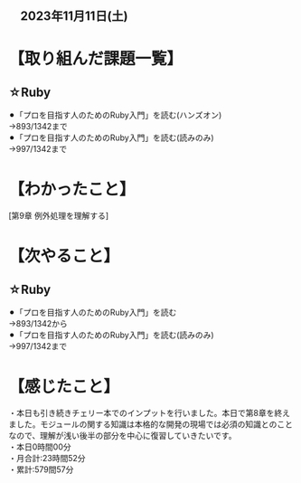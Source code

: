 ## 　2023年11月11日(土)
# 【取り組んだ課題一覧】
## ☆Ruby
⚫︎「プロを目指す人のためのRuby入門」を読む(ハンズオン)<br>
→893/1342まで<br>
⚫︎「プロを目指す人のためのRuby入門」を読む(読みのみ)<br>
→997/1342まで<br>
# 【わかったこと】
[第9章 例外処理を理解する]

# 【次やること】
## ☆Ruby
⚫︎「プロを目指す人のためのRuby入門」を読む<br>
→893/1342から<br>
⚫︎「プロを目指す人のためのRuby入門」を読む(読みのみ)<br>
→997/1342まで<br>
# 【感じたこと】
・本日も引き続きチェリー本でのインプットを行いました。本日で第8章を終えました。モジュールの関する知識は本格的な開発の現場では必須の知識とのことなので、理解が浅い後半の部分を中心に復習していきたいです。<br>
・本日0時間00分<br>
・月合計:23時間52分<br>
・累計:579間57分<br>
